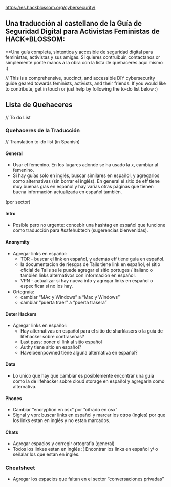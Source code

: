 https://es.hackblossom.org/cybersecurity/

## Una traducción al castellano de la Guía de Seguridad Digital para Activistas Feministas de HACK*BLOSSOM:  

**Una guía completa, sintentica y accesible de seguridad digital para feministas, activistas y sus amigas. Si quieres contruibuir, contactanos or simplemente ponte manos a la obra con la lista de quehaceres aquí mismo :)

// This is a comprehensive, succinct, and accessible DIY cybersecurity guide geared towards feminists, activists, and their friends. If you would like to contribute, get in touch or just help by following the to-do list below :) 


## Lista de Quehaceres 
// To do List

### Quehaceres de la Traducción
// Translation to-do list (in Spanish)

#### General
- Usar el femenino. En los lugares adonde se ha usado la x, cambiar al femenino.  
- Si hay guías solo en inglés, buscar similares en español, y agregarlos como alternativas (sin borrar el inglés). En general el sitio de eff tiene muy buenas gías en español y hay varias otras páginas que tienen buena información actualizada en español también. 

(por sector)

#### Intro 
- Posible pero no urgente: concebir una hashtag en español que funcione como traducción para #safehubtech (sugerencias bienvenidas). 

#### Anonymity
- Agregar links en español:
  - TOR - buscar el link en español, y además eff tiene guia en español.
  - la documentacion de riesgos de Tails tiene link en español, el sitio oficial de Tails se le puede agregar el sitio portuges / italiano o también links alternativos con información en español.
  - VPN - actualizar si hay nueva info y agregar links en español o especificar si no los hay.
- Ortograía:
	- cambiar “MAc y Windows” a “Mac y Windows”
	- cambiar “puerta traer" a “puerta trasera”

#### Deter Hackers
- Agregar links en español:
  - Hay alternativas en español para el sitio de sharklasers o la guia de lifehacker sobre contraseñas?
  - Last pass: poner el link al sitio español
  - Authy tiene sitio en español?
  - Haveibeenpowned tiene alguna alternativa en español?

#### Data
- Lo unico que hay que cambiar es posiblemente encontrar una guia como la de lifehacker sobre cloud storage en español y agregarla como alternativa.

#### Phones
- Cambiar “encryption en osx” por “cifrado en osx”
- Signal y vpn: buscar links en español y marcar los otros (ingles) por que los links estan en inglés y no estan marcados.

#### Chats 
- Agregar espacios y corregir ortografia (general)
- Todos los linkes estan en inglés :( Encontrar los links en español y/ o señalar los que estan en inglés. 

### Cheatsheet
- Agregar los espacios que faltan en el sector “conversaciones privadas”

